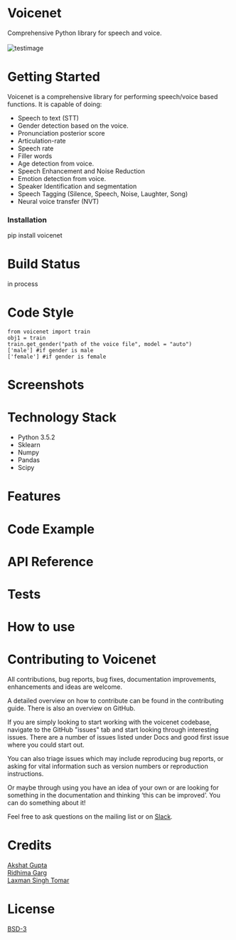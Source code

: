 # Voicenet
Comprehensive Python library for speech and voice.<br><br>
![testimage](https://github.com/Robofied/Voicenet/blob/master/reports/general_images/Voicenet.png)

# Getting Started
Voicenet is a comprehensive library for performing speech/voice based functions. It is capable of doing:

* Speech to text (STT)
* Gender detection based on the voice.
* Pronunciation posterior score
* Articulation-rate
* Speech rate
* Filler words
* Age detection from voice.
* Speech Enhancement and Noise Reduction
* Emotion detection from voice.
* Speaker Identification and segmentation 
* Speech Tagging (Silence, Speech, Noise, Laughter, Song)
* Neural voice transfer (NVT)

### Installation
pip install voicenet

# Build Status
in process

# Code Style

```
from voicenet import train
obj1 = train
train.get_gender("path of the voice file", model = "auto")
['male'] #if gender is male
['female'] #if gender is female
```

# Screenshots
# Technology Stack
* Python 3.5.2
* Sklearn
* Numpy
* Pandas
* Scipy

# Features
# Code Example
# API Reference
# Tests
# How to use
# Contributing to Voicenet
All contributions, bug reports, bug fixes, documentation improvements, enhancements and ideas are welcome.

A detailed overview on how to contribute can be found in the contributing guide. There is also an overview on GitHub.

If you are simply looking to start working with the voicenet codebase, navigate to the GitHub "issues" tab and start looking through interesting issues. There are a number of issues listed under Docs and good first issue where you could start out.

You can also triage issues which may include reproducing bug reports, or asking for vital information such as version numbers or reproduction instructions.

Or maybe through using you have an idea of your own or are looking for something in the documentation and thinking ‘this can be improved’. You can do something about it!

Feel free to ask questions on the mailing list or on [Slack](https://robofied.slack.com).

# Credits
[Akshat Gupta](https://in.linkedin.com/in/akshat-rg) <br>
[Ridhima Garg](https://www.linkedin.com/in/ridhima-garg) <br>
[Laxman Singh Tomar](https://github.com/LaxmanSinghTomar)

# License
[BSD-3](https://github.com/Robofied/Voicenet/blob/master/LICENSE)


